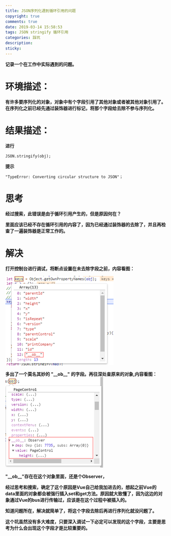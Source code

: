 ```yaml
---
title: JSON序列化遇到循环引用的问题
copyright: true
comments: true
date: 2019-03-14 15:58:53
tags: JSON stringify 循环引用
categories: 踩坑
description: 
sticky:
---
```


**记录一个在工作中实际遇到的问题。**  

# 环境描述：
**有许多要序列化的对象，对象中有个字段引用了其他对象或者被其他对象引用了。在序列化之前已经先通过装饰器进行标记，将那个字段给去除不参与序列化。**  

# 结果描述：

**进行**    
```
JSON.stringify(obj);
```
**提示**  
```
"TypeError: Converting circular structure to JSON"；
```
# 思考  

**经过搜索，此错误是由于循环引用产生的，但是原因何在？**  

**里面应该已经不存在循环引用的内容了，因为已经通过装饰器的去除了，并且再检查了一遍装饰器是正常工作的。**

# 解决

**打开控制台进行调试，将断点设置在未去除字段之前，内容看图：**  

![调试1](/img/stringify-JSON-1.png)  

**多出了一个莫名其妙的 "\_\_ob\_\_" 的字段。再往深处查原来的对象,内容看图：**  
![调试2](/img/stringify-JSON-2.png)  

**"\_\_ob\_\_"存在在这个对象里面，还是个Observer，**  

**经过思考和搜索，确定了这个原因是Vue自己给我加进去的，想起之前Vue的data里面的对象都会被强行插入set和get方法。原因就大致懂了，因为这边的对象通过Vue的bus进行传输过，应该是在这个过程中被插入的。**

**知道问题所在，解决就简单了，将这个字段去除后再进行序列化就没问题了。**

**这个坑虽然没有多大难度，只要深入调试一下必定可以发现的这个字段，主要是思考为什么会出现这个字段才是比较重要的。**
